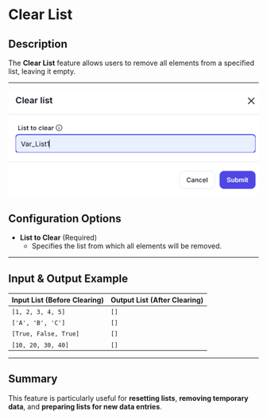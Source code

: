 # Clear List  

## Description

The **Clear List** feature allows users to remove all elements from a specified list, leaving it empty.  

---  
![alt text](../../assests/workflow-logics/assests%20variable/clear-list.png)

## Configuration Options  

- **List to Clear** (Required)  
  - Specifies the list from which all elements will be removed.  

---  

## Input & Output Example  

| **Input List (Before Clearing)** | **Output List (After Clearing)** |
|----------------------------------|----------------------------------|
| `[1, 2, 3, 4, 5]`               | `[]`                            |
| `['A', 'B', 'C']`               | `[]`                            |
| `[True, False, True]`           | `[]`                            |
| `[10, 20, 30, 40]`              | `[]`                            |

---  

## **Summary**

This feature is particularly useful for **resetting lists**, **removing temporary data**, and **preparing lists for new data entries**.  
